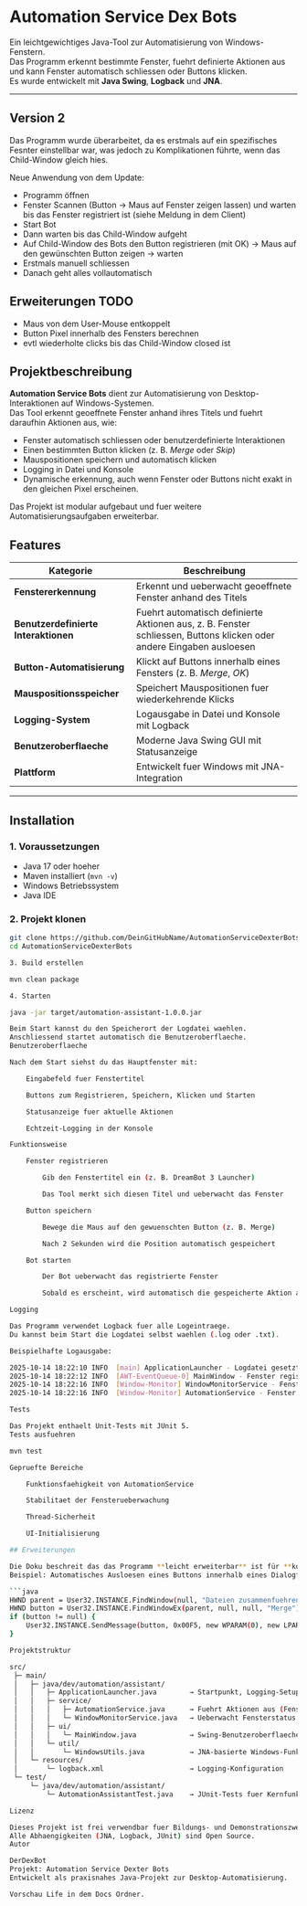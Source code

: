 # Automation Service Dex Bots

Ein leichtgewichtiges Java-Tool zur Automatisierung von Windows-Fenstern.  
Das Programm erkennt bestimmte Fenster, fuehrt definierte Aktionen aus und kann Fenster automatisch schliessen oder Buttons klicken.  
Es wurde entwickelt mit **Java Swing**, **Logback** und **JNA**.

---
## Version 2

Das Programm wurde überarbeitet, da es erstmals auf ein spezifisches Fesnter einstellbar war, was jedoch zu Komplikationen führte, wenn das Child-Window gleich hies.

Neue Anwendung von dem Update:

- Programm öffnen
- Fenster Scannen (Button -> Maus auf Fenster zeigen lassen) und warten bis das Fenster registriert ist (siehe Meldung in dem Client)
- Start Bot
- Dann warten bis das Child-Window aufgeht
- Auf Child-Window des Bots den Button registrieren (mit OK) -> Maus auf den gewünschten Button zeigen -> warten
- Erstmals manuell schliessen
- Danach geht alles vollautomatisch

## Erweiterungen TODO

- Maus von dem User-Mouse entkoppelt
- Button Pixel innerhalb des Fensters berechnen
- evtl wiederholte clicks bis das Child-Window closed ist

## Projektbeschreibung

**Automation Service Bots** dient zur Automatisierung von Desktop-Interaktionen auf Windows-Systemen.  
Das Tool erkennt geoeffnete Fenster anhand ihres Titels und fuehrt daraufhin Aktionen aus, wie:

- Fenster automatisch schliessen oder benutzerdefinierte Interaktionen
- Einen bestimmten Button klicken (z. B. *Merge* oder *Skip*)
- Mauspositionen speichern und automatisch klicken
- Logging in Datei und Konsole
- Dynamische erkennung, auch wenn Fenster oder Buttons nicht exakt in den gleichen Pixel erscheinen.

Das Projekt ist modular aufgebaut und fuer weitere Automatisierungsaufgaben erweiterbar.



## Features

| Kategorie | Beschreibung |
|------------|---------------|
| **Fenstererkennung** | Erkennt und ueberwacht geoeffnete Fenster anhand des Titels |
| **Benutzerdefinierte Interaktionen** | Fuehrt automatisch definierte Aktionen aus, z. B. Fenster schliessen, Buttons klicken oder andere Eingaben ausloesen |
| **Button-Automatisierung** | Klickt auf Buttons innerhalb eines Fensters (z. B. *Merge*, *OK*) |
| **Mauspositionsspeicher** | Speichert Mauspositionen fuer wiederkehrende Klicks |
| **Logging-System** | Logausgabe in Datei und Konsole mit Logback |
| **Benutzeroberflaeche** | Moderne Java Swing GUI mit Statusanzeige |
| **Plattform** | Entwickelt fuer Windows mit JNA-Integration |

---

## Installation

### 1. Voraussetzungen
- Java 17 oder hoeher
- Maven installiert (`mvn -v`)
- Windows Betriebssystem
- Java IDE

### 2. Projekt klonen
```bash
git clone https://github.com/DeinGitHubName/AutomationServiceDexterBots.git
cd AutomationServiceDexterBots

3. Build erstellen

mvn clean package

4. Starten

java -jar target/automation-assistant-1.0.0.jar

Beim Start kannst du den Speicherort der Logdatei waehlen.
Anschliessend startet automatisch die Benutzeroberflaeche.
Benutzeroberflaeche

Nach dem Start siehst du das Hauptfenster mit:

    Eingabefeld fuer Fenstertitel

    Buttons zum Registrieren, Speichern, Klicken und Starten

    Statusanzeige fuer aktuelle Aktionen

    Echtzeit-Logging in der Konsole

Funktionsweise

    Fenster registrieren

        Gib den Fenstertitel ein (z. B. DreamBot 3 Launcher)

        Das Tool merkt sich diesen Titel und ueberwacht das Fenster

    Button speichern

        Bewege die Maus auf den gewuenschten Button (z. B. Merge)

        Nach 2 Sekunden wird die Position automatisch gespeichert

    Bot starten

        Der Bot ueberwacht das registrierte Fenster

        Sobald es erscheint, wird automatisch die gespeicherte Aktion ausgefuehrt

Logging

Das Programm verwendet Logback fuer alle Logeintraege.
Du kannst beim Start die Logdatei selbst waehlen (.log oder .txt).

Beispielhafte Logausgabe:

2025-10-14 18:22:10 INFO  [main] ApplicationLauncher - Logdatei gesetzt auf: logs/automation-assistant.log
2025-10-14 18:22:12 INFO  [AWT-EventQueue-0] MainWindow - Fenster registriert: DreamBot 3 Launcher
2025-10-14 18:22:16 INFO  [Window-Monitor] WindowMonitorService - Fenster erkannt: DreamBot 3 Launcher
2025-10-14 18:22:16 INFO  [Window-Monitor] AutomationService - Fenster 'DreamBot 3 Launcher' wird geschlossen.

Tests

Das Projekt enthaelt Unit-Tests mit JUnit 5.
Tests ausfuehren

mvn test

Gepruefte Bereiche

    Funktionsfaehigkeit von AutomationService

    Stabilitaet der Fensterueberwachung

    Thread-Sicherheit

    UI-Initialisierung

## Erweiterungen

Die Doku beschreit das das Programm **leicht erweiterbar** ist für **komplexere Benutzerinteraktionen** (z. B. Textfelder, Auswahlmenüs, etc.).
Beispiel: Automatisches Ausloesen eines Buttons innerhalb eines Dialogfensters:

```java
HWND parent = User32.INSTANCE.FindWindow(null, "Dateien zusammenfuehren");
HWND button = User32.INSTANCE.FindWindowEx(parent, null, null, "Merge");
if (button != null) {
    User32.INSTANCE.SendMessage(button, 0x00F5, new WPARAM(0), new LPARAM(0)); // BM_CLICK
}

Projektstruktur

src/
 ├─ main/
 │   ├─ java/dev/automation/assistant/
 │   │   ├─ ApplicationLauncher.java        → Startpunkt, Logging-Setup, UI-Start
 │   │   ├─ service/
 │   │   │   ├─ AutomationService.java      → Fuehrt Aktionen aus (Fenster schliessen, Button klicken)
 │   │   │   └─ WindowMonitorService.java   → Ueberwacht Fensterstatus
 │   │   ├─ ui/
 │   │   │   └─ MainWindow.java             → Swing-Benutzeroberflaeche
 │   │   └─ util/
 │   │       └─ WindowsUtils.java           → JNA-basierte Windows-Funktionen
 │   └─ resources/
 │       └─ logback.xml                     → Logging-Konfiguration
 └─ test/
     └─ java/dev/automation/assistant/
         └─ AutomationAssistantTest.java    → JUnit-Tests fuer Kernfunktionen

Lizenz

Dieses Projekt ist frei verwendbar fuer Bildungs- und Demonstrationszwecke.
Alle Abhaengigkeiten (JNA, Logback, JUnit) sind Open Source.
Autor

DerDexBot
Projekt: Automation Service Dexter Bots
Entwickelt als praxisnahes Java-Projekt zur Desktop-Automatisierung.

Vorschau Life in dem Docs Ordner.





